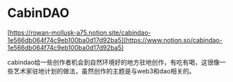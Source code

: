 # CabinDAO

[https://rowan-mollusk-a75.notion.site/cabindao-1e566db064f74c9eb100ba0d17d92ba5](https://www.notion.so/cabindao-1e566db064f74c9eb100ba0d17d92ba5)

cabindao给一些创作者机会到自然环境好的地方驻地创作，有吃有喝，这很像一些艺术家驻地计划的做法，虽然创作的主题是与web3和dao相关的。